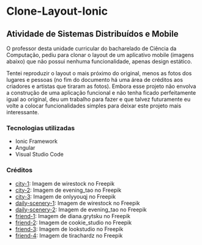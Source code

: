 # Clone-Layout-Ionic

## Atividade de Sistemas Distribuídos e Mobile
O professor desta unidade curricular do bacharelado de Ciência da Computação, pediu para clonar o layout de um aplicativo mobile (imagens abaixo) que não possui nenhuma funcionalidade, apenas design estático.

Tentei reproduzir o layout o mais próximo do original, menos as fotos dos lugares e pessoas (no fim do documento há uma área de créditos aos criadores e artistas que tiraram as fotos). Embora esse projeto não envolva a construção de uma aplicação funcional e não tenha ficado perfeitamente igual ao original, deu um trabalho para fazer e que talvez futuramente eu volte a colocar funcionalidades simples para deixar este projeto mais interessante.

### Tecnologias utilizadas
- Ionic Framework
- Angular
- Visual Studio Code

<!--### Imagens-->

### Créditos
- [city-1](https://br.freepik.com/fotos-gratis/bela-vista-da-plaza-de-espana-em-sevilha-na-espanha_15696553.htm#query=places&position=8&from_view=search&track=sph): Imagem de wirestock no Freepik
- [city-2](https://br.freepik.com/fotos-gratis/cidade-grande_1242678.htm#query=places&position=7&from_view=search&track=sph): Imagem de evening_tao no Freepik
- [city-3](https://br.freepik.com/fotos-gratis/excelente-vista-da-cidade-a-noite_973439.htm#query=places&position=1&from_view=search&track=sph): Imagem de onlyyouqj no Freepik
- [daily-scenery-1](https://br.freepik.com/fotos-gratis/foto-de-baixo-angulo-da-fachada-de-um-edificio-moderno-branco-sob-um-ceu-azul-claro_17465724.htm#query=building&position=0&from_view=search&track=sph): Imagem de wirestock no Freepik
- [daily-scenery-2](https://br.freepik.com/fotos-gratis/construcoes-modernas_1175703.htm#query=places&position=12&from_view=search&track=sph): Imagem de evening_tao no Freepik
- [friend-1](https://br.freepik.com/fotos-gratis/retrato-de-uma-jovem-bonita-em-pe-na-parede-cinza_13813927.htm#query=person&position=2&from_view=search&track=sph): Imagem de diana.grytsku no Freepik
- [friend-2](https://br.freepik.com/fotos-gratis/velho-empresario-de-sucesso-de-terno-e-oculos-parecendo-confiante_10863174.htm#query=person&position=1&from_view=search&track=sph): Imagem de cookie_studio no Freepik
- [friend-3](https://br.freepik.com/fotos-gratis/homem-de-camiseta-preta-sorrindo-docemente-na-parede-laranja_15696238.htm#query=person&position=10&from_view=search&track=sph): Imagem de lookstudio no Freepik
- [friend-4](https://br.freepik.com/fotos-gratis/retrato-da-bela-empresaria-executiva-casual-smart-olhando-para-a-camera-e-sorrindo-feliz-na-noite-do-escritorio-moderno-no-local-de-trabalho_15116076.htm#query=person&position=6&from_view=search&track=sph): Imagem de tirachardz no Freepik
